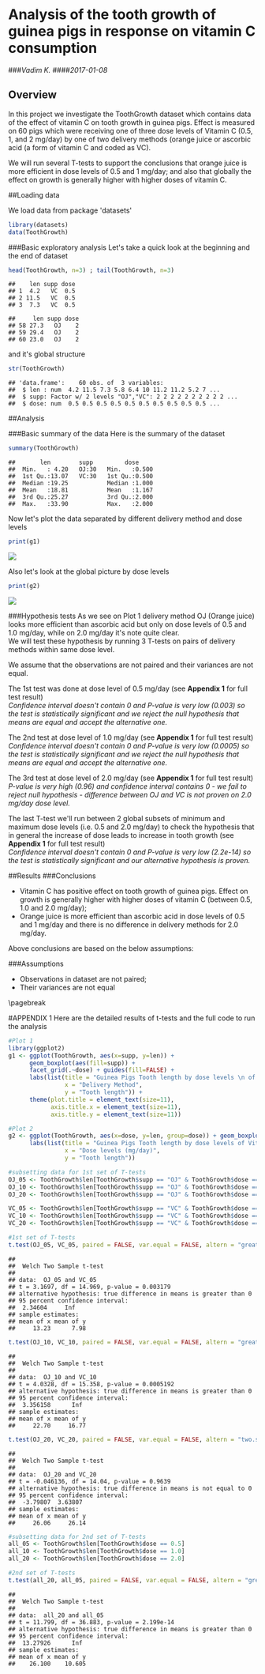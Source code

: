 # Analysis of the tooth growth of guinea pigs in response on vitamin C consumption



###_Vadim K._ 
####_2017-01-08_

## Overview
In this project we investigate the ToothGrowth dataset which contains data of the effect of vitamin C on tooth growth in guinea pigs. Effect is measured on 60 pigs which were receiving one of three dose levels of Vitamin C (0.5, 1, and 2 mg/day) by one of two delivery methods (orange juice or ascorbic acid (a form of vitamin C and coded as VC).

We will run several T-tests to support the conclusions that orange juice is more efficient in dose levels of 0.5 and 1 mg/day; and also that globally the effect on growth is generally higher with higher doses of vitamin C.

##Loading data

We load data from package 'datasets'

```r
library(datasets)
data(ToothGrowth)
```

###Basic exploratory analysis
Let's take a quick look at the beginning and the end of dataset

```r
head(ToothGrowth, n=3) ; tail(ToothGrowth, n=3)
```

```
##    len supp dose
## 1  4.2   VC  0.5
## 2 11.5   VC  0.5
## 3  7.3   VC  0.5
```

```
##     len supp dose
## 58 27.3   OJ    2
## 59 29.4   OJ    2
## 60 23.0   OJ    2
```

and it's global structure

```r
str(ToothGrowth)
```

```
## 'data.frame':	60 obs. of  3 variables:
##  $ len : num  4.2 11.5 7.3 5.8 6.4 10 11.2 11.2 5.2 7 ...
##  $ supp: Factor w/ 2 levels "OJ","VC": 2 2 2 2 2 2 2 2 2 2 ...
##  $ dose: num  0.5 0.5 0.5 0.5 0.5 0.5 0.5 0.5 0.5 0.5 ...
```

##Analysis

###Basic summary of the data
Here is the summary of the dataset

```r
summary(ToothGrowth)
```

```
##       len        supp         dose      
##  Min.   : 4.20   OJ:30   Min.   :0.500  
##  1st Qu.:13.07   VC:30   1st Qu.:0.500  
##  Median :19.25           Median :1.000  
##  Mean   :18.81           Mean   :1.167  
##  3rd Qu.:25.27           3rd Qu.:2.000  
##  Max.   :33.90           Max.   :2.000
```

Now let's plot the data separated by different delivery method and dose levels



```r
print(g1)
```

![](Stat_inf_Project2_files/figure-html/unnamed-chunk-6-1.png)<!-- -->

Also let's look at the global picture by dose levels



```r
print(g2)
```

![](Stat_inf_Project2_files/figure-html/unnamed-chunk-8-1.png)<!-- -->

###Hypothesis tests
As we see on Plot 1 delivery method OJ (Orange juice) looks more efficient than ascorbic acid but only on dose levels of 0.5 and 1.0 mg/day, while on 2.0 mg/day it's note quite clear.  
We will test these hypothesis by running 3 T-tests on pairs of delivery methods within same dose level.  

We assume that the observations are not paired and their variances are not equal.  

The 1st test was done at dose level of 0.5 mg/day (see **Appendix 1** for full test result)  
_Confidence interval doesn't contain 0 and P-value is very low (0.003) so the test is statistically significant and we reject the null hypothesis that means are equal and accept the alternative one._  

The 2nd test at dose level of 1.0 mg/day (see **Appendix 1** for full test result)  
_Confidence interval doesn't contain 0 and P-value is very low (0.0005) so the test is statistically significant and we reject the null hypothesis that means are equal and accept the alternative one._  

The 3rd test at dose level of 2.0 mg/day (see **Appendix 1** for full test result)  
_P-value is very high (0.96) and confidence interval contains 0 - we fail to reject null hypothesis - difference between OJ and VC is not proven on 2.0 mg/day dose level._ 

The last T-test we'll run between 2 global subsets of minimum and maximum dose levels (i.e. 0.5 and 2.0 mg/day) to check the hypothesis that in general the increase of dose leads to increase in tooth growth (see **Appendix 1** for full test result)  
_Confidence interval doesn't contain 0 and P-value is very low (2.2e-14) so the test is statistically significant and our alternative hypothesis is proven._

##Results
###Conclusions

- Vitamin C has positive effect on tooth growth of guinea pigs. Effect on growth is generally higher with higher doses of vitamin C (between 0.5, 1.0 and 2.0 mg/day);
- Orange juice is more efficient than ascorbic acid in dose levels of 0.5 and 1 mg/day and there is no difference in delivery methods for 2.0 mg/day.  

Above conclusions are based on the below assumptions:

###Assumptions
- Observations in dataset are not paired;
- Their variances are not equal 

\pagebreak

#APPENDIX 1
Here are the detailed results of t-tests and the full code to run the analysis


```r
#Plot 1
library(ggplot2)
g1 <- ggplot(ToothGrowth, aes(x=supp, y=len)) + 
      geom_boxplot(aes(fill=supp)) +
      facet_grid(.~dose) + guides(fill=FALSE) +
      labs(list(title = "Guinea Pigs Tooth length by dose levels \n of Vitamin C and different delivery methods", 
                x = "Delivery Method",
                y = "Tooth length")) +
      theme(plot.title = element_text(size=11),
            axis.title.x = element_text(size=11),
            axis.title.y = element_text(size=11))
```


```r
#Plot 2
g2 <- ggplot(ToothGrowth, aes(x=dose, y=len, group=dose)) + geom_boxplot() +
      labs(list(title = "Guinea Pigs Tooth length by dose levels of Vitamin C", 
                x = "Dose levels (mg/day)",
                y = "Tooth length"))
```


```r
#subsetting data for 1st set of T-tests
OJ_05 <- ToothGrowth$len[ToothGrowth$supp == "OJ" & ToothGrowth$dose == 0.5]
OJ_10 <- ToothGrowth$len[ToothGrowth$supp == "OJ" & ToothGrowth$dose == 1.0]
OJ_20 <- ToothGrowth$len[ToothGrowth$supp == "OJ" & ToothGrowth$dose == 2.0]

VC_05 <- ToothGrowth$len[ToothGrowth$supp == "VC" & ToothGrowth$dose == 0.5]
VC_10 <- ToothGrowth$len[ToothGrowth$supp == "VC" & ToothGrowth$dose == 1.0]
VC_20 <- ToothGrowth$len[ToothGrowth$supp == "VC" & ToothGrowth$dose == 2.0]
```


```r
#1st set of T-tests
t.test(OJ_05, VC_05, paired = FALSE, var.equal = FALSE, altern = "greater")
```

```
## 
## 	Welch Two Sample t-test
## 
## data:  OJ_05 and VC_05
## t = 3.1697, df = 14.969, p-value = 0.003179
## alternative hypothesis: true difference in means is greater than 0
## 95 percent confidence interval:
##  2.34604     Inf
## sample estimates:
## mean of x mean of y 
##     13.23      7.98
```

```r
t.test(OJ_10, VC_10, paired = FALSE, var.equal = FALSE, altern = "greater")
```

```
## 
## 	Welch Two Sample t-test
## 
## data:  OJ_10 and VC_10
## t = 4.0328, df = 15.358, p-value = 0.0005192
## alternative hypothesis: true difference in means is greater than 0
## 95 percent confidence interval:
##  3.356158      Inf
## sample estimates:
## mean of x mean of y 
##     22.70     16.77
```

```r
t.test(OJ_20, VC_20, paired = FALSE, var.equal = FALSE, altern = "two.sided")
```

```
## 
## 	Welch Two Sample t-test
## 
## data:  OJ_20 and VC_20
## t = -0.046136, df = 14.04, p-value = 0.9639
## alternative hypothesis: true difference in means is not equal to 0
## 95 percent confidence interval:
##  -3.79807  3.63807
## sample estimates:
## mean of x mean of y 
##     26.06     26.14
```


```r
#subsetting data for 2nd set of T-tests
all_05 <- ToothGrowth$len[ToothGrowth$dose == 0.5]
all_10 <- ToothGrowth$len[ToothGrowth$dose == 1.0]
all_20 <- ToothGrowth$len[ToothGrowth$dose == 2.0]
```


```r
#2nd set of T-tests
t.test(all_20, all_05, paired = FALSE, var.equal = FALSE, altern = "greater")
```

```
## 
## 	Welch Two Sample t-test
## 
## data:  all_20 and all_05
## t = 11.799, df = 36.883, p-value = 2.199e-14
## alternative hypothesis: true difference in means is greater than 0
## 95 percent confidence interval:
##  13.27926      Inf
## sample estimates:
## mean of x mean of y 
##    26.100    10.605
```
